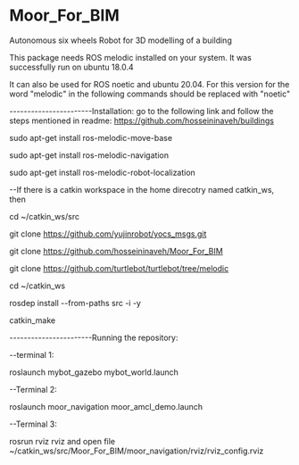 # Moor_For_BIM
Autonomous six wheels Robot for 3D modelling of a building


This package needs ROS melodic installed on your system. It was successfully run on ubuntu 18.0.4


It can also be used for ROS noetic and ubuntu 20.04. For this version for the word "melodic" in the following commands should be replaced with "noetic" 

-----------------------Installation: 
go to the following link and follow the steps mentioned in readme:
https://github.com/hosseininaveh/buildings



sudo apt-get install ros-melodic-move-base 

sudo apt-get install ros-melodic-navigation

sudo apt-get install ros-melodic-robot-localization

--If there is a catkin workspace in the home direcotry named catkin_ws, then 

cd ~/catkin_ws/src 

git clone https://github.com/yujinrobot/yocs_msgs.git

git clone https://github.com/hosseininaveh/Moor_For_BIM 

git clone https://github.com/turtlebot/turtlebot/tree/melodic

cd ~/catkin_ws

rosdep install --from-paths src -i -y

catkin_make


-----------------------Running the repository: 

--terminal 1: 

roslaunch mybot_gazebo mybot_world.launch

--Terminal 2: 

roslaunch moor_navigation moor_amcl_demo.launch

--Terminal 3: 

rosrun rviz rviz and open file ~/catkin_ws/src/Moor_For_BIM/moor_navigation/rviz/rviz_config.rviz
